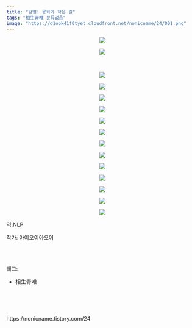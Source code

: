 ```yaml
---
title: "감염! 몽화와 작은 길"
tags: "相生青唯 분류없음"
image: "https://d1opk41f0tyet.cloudfront.net/nonicname/24/001.png"
---
```

<div class="article">
<div class="tt_article_useless_p_margin"><p style="text-align: center; clear: none; float: none;"><img src="{{ site.imgserver10 }}/nonicname/24/001.png"/></p><p style="text-align: center; clear: none; float: none;"><img src="{{ site.imgserver10 }}/nonicname/24/002.png"/></p><p style="text-align: center; clear: none; float: none;"><br/></p><p style="text-align: center; clear: none; float: none;"><img src="{{ site.imgserver10 }}/nonicname/24/003.png"/></p><p style="text-align: center; clear: none; float: none;"><img src="{{ site.imgserver10 }}/nonicname/24/004.png"/></p><p style="text-align: center; clear: none; float: none;"><img src="{{ site.imgserver10 }}/nonicname/24/005.png"/></p><p style="text-align: center; clear: none; float: none;"><img src="{{ site.imgserver10 }}/nonicname/24/006.png"/></p><p style="text-align: center; clear: none; float: none;"><img src="{{ site.imgserver10 }}/nonicname/24/007.png"/></p><p style="text-align: center; clear: none; float: none;"><img src="{{ site.imgserver10 }}/nonicname/24/008.png"/></p><p style="text-align: center; clear: none; float: none;"><img src="{{ site.imgserver10 }}/nonicname/24/009.png"/></p><p style="text-align: center; clear: none; float: none;"><img src="{{ site.imgserver10 }}/nonicname/24/010.png"/></p><p style="text-align: center; clear: none; float: none;"><img src="{{ site.imgserver10 }}/nonicname/24/011.png"/></p><p style="text-align: center; clear: none; float: none;"><img src="{{ site.imgserver10 }}/nonicname/24/012.png"/></p><p style="text-align: center; clear: none; float: none;"><img src="{{ site.imgserver10 }}/nonicname/24/013.png"/></p><p style="text-align: center; clear: none; float: none;"><img src="{{ site.imgserver10 }}/nonicname/24/014.png"/></p><p style="text-align: center; clear: none; float: none;"><img src="{{ site.imgserver10 }}/nonicname/24/015.png"/></p><p>역:NLP</p></div>
<p>작가: 아이오이아오이</p><br/>
</div><br/>
<div class="tagTrail">
<p>태그: </p>
<ul>
<li>相生青唯</li>
</ul>
</div><br/>
<div class="cb_lstcomment">
</div><br/>

<br/>
<p id="refer">https://nonicname.tistory.com/24</p>
<br/>

